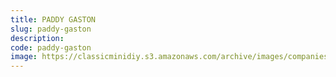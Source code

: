```yaml
---
title: PADDY GASTON
slug: paddy-gaston
description:
code: paddy-gaston
image: https://classicminidiy.s3.amazonaws.com/archive/images/companies/wpac2e33a1_06.png
---
```


<!-- Content of the page -->

##

    